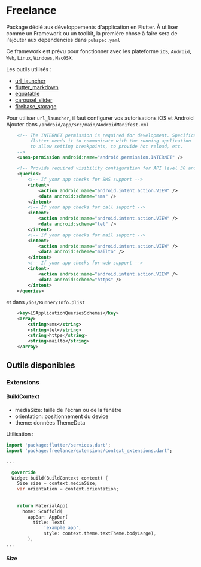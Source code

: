 # Freelance

Package dédié aux développements d'application en Flutter.
À utiliser comme un Framework ou un toolkit, la première chose à faire sera de l'ajouter aux dependencies dans `pubspec.yaml`

Ce framework est prévu pour fonctionner avec les plateforme `iOS`, `Android`, `Web`, `Linux`, `Windows`, `MacOSX`.

Les outils utilisés :
* [url_launcher](https://pub.dev/packages/url_launcher)
* [flutter_markdown](https://pub.dev/packages/flutter_markdown)
* [equatable](https://pub.dev/packages/equatable)
* [carousel_slider](https://pub.dev/packages/carousel_slider)
* [firebase_storage](https://pub.dev/packages/firebase_storage)

Pour utiliser `url_launcher`, il faut configurer vos autorisations iOS et Android
Ajouter dans `/android/app/src/main/AndroidManifest.xml`
``` XML
    <!-- The INTERNET permission is required for development. Specifically,
         flutter needs it to communicate with the running application
         to allow setting breakpoints, to provide hot reload, etc.
    -->
    <uses-permission android:name="android.permission.INTERNET" />

    <!-- Provide required visibility configuration for API level 30 and above -->
    <queries>
        <!-- If your app checks for SMS support -->
        <intent>
            <action android:name="android.intent.action.VIEW" />
            <data android:scheme="sms" />
        </intent>
        <!-- If your app checks for call support -->
        <intent>
            <action android:name="android.intent.action.VIEW" />
            <data android:scheme="tel" />
        </intent>
        <!-- If your app checks for mail support -->
        <intent>
            <action android:name="android.intent.action.VIEW" />
            <data android:scheme="mailto" />
        </intent>
        <!-- If your app checks for web support -->
        <intent>
            <action android:name="android.intent.action.VIEW" />
            <data android:scheme="https" />
        </intent>
    </queries>
```
et dans `/ios/Runner/Info.plist`
``` XML
    <key>LSApplicationQueriesSchemes</key>
    <array>
        <string>sms</string>
        <string>tel</string>
        <string>https</string>
        <string>mailto</string>
    </array>
```

## Outils disponibles

### Extensions

#### BuildContext
* mediaSize: taille de l'écran ou de la fenêtre
* orientation: positionnement du device
* theme:  données ThemeData 

Utilisation :
``` dart
import 'package:flutter/services.dart';
import 'package:freelance/extensions/context_extensions.dart';

...

  @override
  Widget build(BuildContext context) {
    Size size = context.mediaSize;
    var orientation = context.orientation;
    
    
    return MaterialApp(
      home: Scaffold(
        appBar: AppBar(
          title: Text(
              'example app', 
              style: context.theme.textTheme.bodyLarge),
        ),
...
```

#### Size